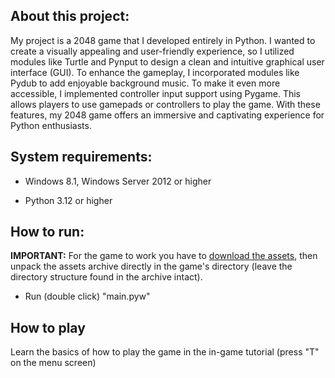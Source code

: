 ## About this project:

My project is a 2048 game that I developed entirely in Python. I wanted to create a visually appealing and user-friendly experience, so I utilized modules like Turtle and Pynput to design a clean and intuitive graphical user interface (GUI). To enhance the gameplay, I incorporated modules like Pydub to add enjoyable background music. To make it even more accessible, I implemented controller input support using Pygame. This allows players to use gamepads or controllers to play the game. With these features, my 2048 game offers an immersive and captivating experience for Python enthusiasts.

## System requirements:

- Windows 8.1, Windows Server 2012 or higher

- Python 3.12 or higher

## How to run:

**IMPORTANT:** For the game to work you have to [download the assets](https://drive.google.com/drive/folders/1Obb3h5AJaONSaS4_xIzPKVY6O3jR3dtt?usp=sharing), then unpack the assets archive directly in the game's directory (leave the directory structure found in the archive intact).

- Run (double click) "main.pyw"

## How to play

Learn the basics of how to play the game in the in-game tutorial (press "T" on the menu screen)